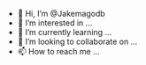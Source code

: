 - 👋 Hi, I’m @Jakemagodb
- 👀 I’m interested in ...
- 🌱 I’m currently learning ...
- 💞️ I’m looking to collaborate on ...
- 📫 How to reach me ...

<!---
Jakemagodb/Jakemagodb is a ✨ special ✨ repository because its `README.md` (this file) appears on your GitHub profile.
You can click the Preview link to take a look at your changes.
--->
